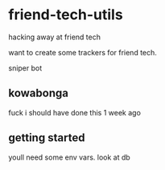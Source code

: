 # friend-tech-utils
hacking away at friend tech

want to create some trackers for friend tech.

sniper bot

## kowabonga
fuck i should have done this 1 week ago


## getting started
youll need some env vars. look at db